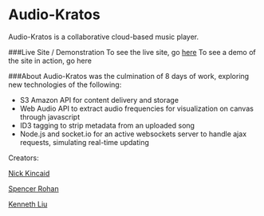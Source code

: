 # Audio-Kratos
Audio-Kratos is a collaborative cloud-based music player.

###Live Site / Demonstration
To see the live site, go [here](http://audio-kratos.herokuapp.com/ "here")
To see a demo of the site in action, go here

###About
Audio-Kratos was the culmination of 8 days of work, exploring new technologies of the following:
- S3 Amazon API for content delivery and storage
- Web Audio API to extract audio frequencies for visualization on canvas through javascript
- ID3 tagging to strip metadata from an uploaded song
- Node.js and socket.io for an active websockets server to handle ajax requests, simulating real-time updating

Creators:

[Nick Kincaid](https://github.com/nbkincaid "Nick Kincaid") 

[Spencer Rohan](https://github.com/spencerrohan "Spencer Rohan")

[Kenneth Liu](https://github.com/ksliu25 "Kenneth Liu")



